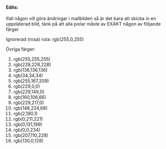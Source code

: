 #### Edits:
Ifall någon vill göra ändringar i mallbilden så är det bara att skicka in en uppdaterad bild, tänk på att alla pixlar måste av EXAKT någon av följande färger

Ignorerad (rosa) ruta: rgb(255,0,255)

Övriga färger:
1. rgb(255,255,255)
2. rgb(228,228,228)
3. rgb(136,136,136)
4. rgb(34,34,34)
5. rgb(255,167,209)
6. rgb(229,0,0)
7. rgb(229,149,0)
8. rgb(160,106,66)
9. rgb(229,217,0)
10. rgb(148,224,68)
11. rgb(2,190,1)
12. rgb(0,211,221)
13. rgb(0,131,199)
14. rgb(0,0,234)
15. rgb(207,110,228)
16. rgb(130,0,128)
















